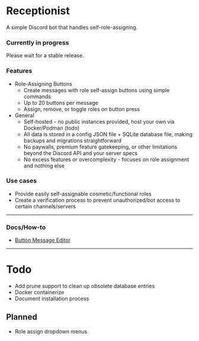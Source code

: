 # Receptionist
A simple Discord bot that handles self-role-assigning.



### Currently in progress
Please wait for a stable release.  



### Features
- Role-Assigning Buttons
  - Create messages with role self-assign buttons using simple commands
  - Up to 20 buttons per message
  - Assign, remove, or toggle roles on button press
- General
  - Self-hosted - no public instances provided, host your own via Docker/Podman (todo)
  - All data is stored in a config JSON file + SQLite database file, making backups and migrations straightforward
  - No paywalls, premium feature gatekeeping, or other limitations beyond the Discord API and your server specs
  - No excess features or overcomplexity - focuses on role assignment and nothing else

### Use cases
- Provide easily self-assignable cosmetic/functional roles
- Create a verification process to prevent unauthorized/bot access to certain channels/servers

--- 
 
### Docs/How-to
- [Button Message Editor](./docs/ButtonMessageEditor.md)

---

# Todo
- Add prune support to clean up obsolete database entries
- Docker containerize
- Document installation process

## Planned
- Role assign dropdown menus


